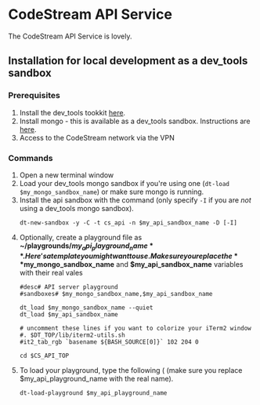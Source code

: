 
# CodeStream API Service

The CodeStream API Service is lovely.


## Installation for local development as a dev_tools sandbox

### Prerequisites
1. Install the dev_tools tookkit [here](https://github.com/teamcodestream/dev_tools).
1. Install mongo - this is available as a dev_tools sandbox. Instructions are [here](https://github.com/teamcodestream/mongodb_tools).
1. Access to the CodeStream network via the VPN

### Commands
1. Open a new terminal window
1. Load your dev_tools mongo sandbox if you're using one (`dt-load $my_mongo_sandbox_name`) or make sure mongo is running.
1. Install the api sandbox with the command (only specify `-I` if you are *not* using a dev_tools mongo sandbox).
	```
	dt-new-sandbox -y -C -t cs_api -n $my_api_sandbox_name -D [-I]
	```
1. Optionally, create a playground file as **~/playgrounds/$my_api_playground_name**. Here's a template you might want to use. Make sure you replace the **$my_mongo_sandbox_name**
and **$my_api_sandbox_name** variables with their real vales
	```shell
	#desc# API server playground
	#sandboxes# $my_mongo_sandbox_name,$my_api_sandbox_name

	dt_load $my_mongo_sandbox_name --quiet
	dt_load $my_api_sandbox_name

	# uncomment these lines if you want to colorize your iTerm2 window
	#. $DT_TOP/lib/iterm2-utils.sh
	#it2_tab_rgb `basename ${BASH_SOURCE[0]}` 102 204 0

	cd $CS_API_TOP
	```
1. To load your playground, type the following ( (make sure you replace $my_api_playground_name with the real name).
	```
	dt-load-playground $my_api_playground_name
	```
